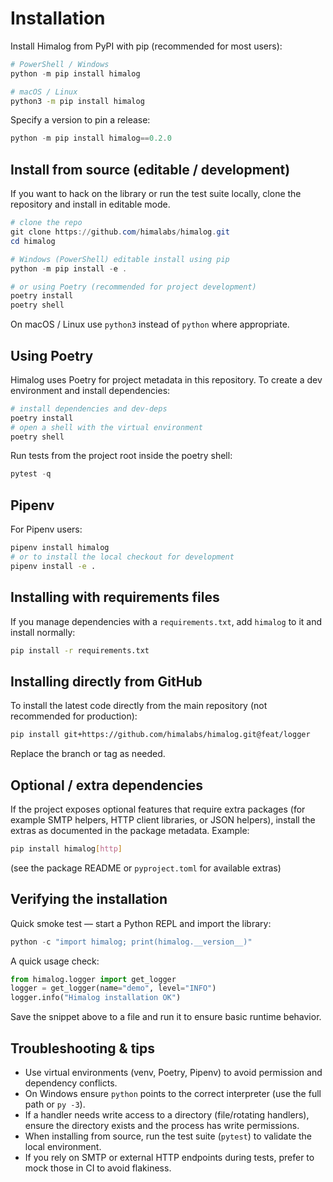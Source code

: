 # Installation

Install Himalog from PyPI with pip (recommended for most users):

```powershell
# PowerShell / Windows
python -m pip install himalog
```

```bash
# macOS / Linux
python3 -m pip install himalog
```

Specify a version to pin a release:

```powershell
python -m pip install himalog==0.2.0
```

## Install from source (editable / development)

If you want to hack on the library or run the test suite locally, clone the repository and install in editable mode.

```powershell
# clone the repo
git clone https://github.com/himalabs/himalog.git
cd himalog

# Windows (PowerShell) editable install using pip
python -m pip install -e .

# or using Poetry (recommended for project development)
poetry install
poetry shell
```

On macOS / Linux use `python3` instead of `python` where appropriate.

## Using Poetry

Himalog uses Poetry for project metadata in this repository. To create a dev environment and install dependencies:

```powershell
# install dependencies and dev-deps
poetry install
# open a shell with the virtual environment
poetry shell
```

Run tests from the project root inside the poetry shell:

```powershell
pytest -q
```

## Pipenv

For Pipenv users:

```bash
pipenv install himalog
# or to install the local checkout for development
pipenv install -e .
```

## Installing with requirements files

If you manage dependencies with a `requirements.txt`, add `himalog` to it and install normally:

```bash
pip install -r requirements.txt
```

## Installing directly from GitHub

To install the latest code directly from the main repository (not recommended for production):

```bash
pip install git+https://github.com/himalabs/himalog.git@feat/logger
```

Replace the branch or tag as needed.

## Optional / extra dependencies

If the project exposes optional features that require extra packages (for example SMTP helpers, HTTP client libraries, or JSON helpers), install the extras as documented in the package metadata. Example:

```bash
pip install himalog[http]
```

(see the package README or `pyproject.toml` for available extras)

## Verifying the installation

Quick smoke test — start a Python REPL and import the library:

```powershell
python -c "import himalog; print(himalog.__version__)"
```

A quick usage check:

```python
from himalog.logger import get_logger
logger = get_logger(name="demo", level="INFO")
logger.info("Himalog installation OK")
```

Save the snippet above to a file and run it to ensure basic runtime behavior.

## Troubleshooting & tips

- Use virtual environments (venv, Poetry, Pipenv) to avoid permission and dependency conflicts.
- On Windows ensure `python` points to the correct interpreter (use the full path or `py -3`).
- If a handler needs write access to a directory (file/rotating handlers), ensure the directory exists and the process has write permissions.
- When installing from source, run the test suite (`pytest`) to validate the local environment.
- If you rely on SMTP or external HTTP endpoints during tests, prefer to mock those in CI to avoid flakiness.
